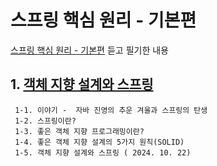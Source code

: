 # 스프링 핵심 원리 - 기본편

[스프링 핵심 원리 - 기본편](https://www.inflearn.com/course/%EC%8A%A4%ED%94%84%EB%A7%81-%ED%95%B5%EC%8B%AC-%EC%9B%90%EB%A6%AC-%EA%B8%B0%EB%B3%B8%ED%8E%B8#) 듣고 필기한 내용

## 1. [객체 지향 설계와 스프링](객체%20지향%20설계와%20스프링.md)

     1-1. 이야기 -  자바 진영의 추운 겨울과 스프링의 탄생
     1-2. 스프링이란?
     1-3. 좋은 객체 지향 프로그래밍이란?
     1-4. 좋은 객체 지향 설계의 5가지 원칙(SOLID)
     1-5. 객체 지향 설계와 스프링 ( 2024. 10. 22)
